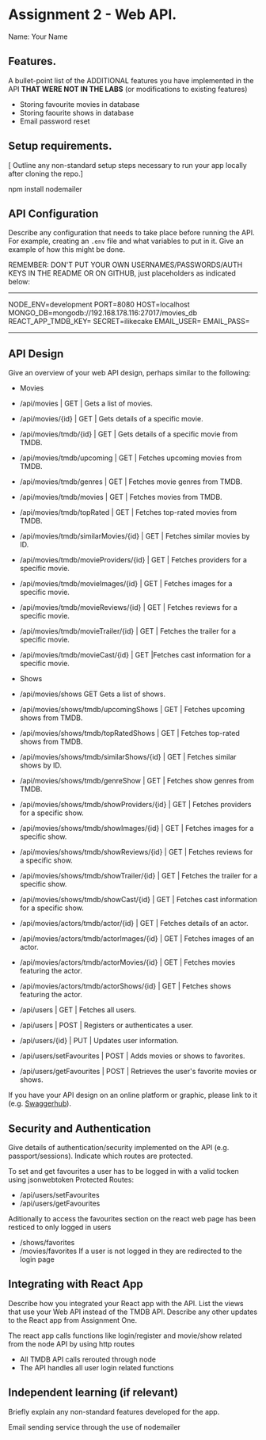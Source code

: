 # Assignment 2 - Web API.

Name: Your Name

## Features.

A bullet-point list of the ADDITIONAL features you have implemented in the API **THAT WERE NOT IN THE LABS** (or modifications to existing features)
 
+ Storing favourite movies in database
+ Storing faourite shows in database
+ Email password reset
  

## Setup requirements.

[ Outline any non-standard setup steps necessary to run your app locally after cloning the repo.]

npm install nodemailer


## API Configuration

Describe any configuration that needs to take place before running the API. For example, creating an `.env` file and what variables to put in it. Give an example of how this might be done.

REMEMBER: DON'T PUT YOUR OWN USERNAMES/PASSWORDS/AUTH KEYS IN THE README OR ON GITHUB, just placeholders as indicated below:

______________________
NODE_ENV=development
PORT=8080
HOST=localhost
MONGO_DB=mongodb://192.168.178.116:27017/movies_db
REACT_APP_TMDB_KEY=
SECRET=ilikecake
EMAIL_USER=
EMAIL_PASS=
______________________

## API Design
Give an overview of your web API design, perhaps similar to the following: 
- Movies
- /api/movies	| GET	| Gets a list of movies.
- /api/movies/{id} |	GET	| Gets details of a specific movie.
- /api/movies/tmdb/{id} |	GET	| Gets details of a specific movie from TMDB.
- /api/movies/tmdb/upcoming	| GET	| Fetches upcoming movies from TMDB.
- /api/movies/tmdb/genres	| GET |	Fetches movie genres from TMDB.
- /api/movies/tmdb/movies	| GET	| Fetches movies from TMDB.
- /api/movies/tmdb/topRated	| GET	| Fetches top-rated movies from TMDB.
- /api/movies/tmdb/similarMovies/{id} |	GET |	Fetches similar movies by ID.
- /api/movies/tmdb/movieProviders/{id}	| GET |	Fetches providers for a specific movie.
- /api/movies/tmdb/movieImages/{id} |	GET	| Fetches images for a specific movie.
- /api/movies/tmdb/movieReviews/{id} |	GET	| Fetches reviews for a specific movie.
- /api/movies/tmdb/movieTrailer/{id} |	GET	| Fetches the trailer for a specific movie.
- /api/movies/tmdb/movieCast/{id}	| GET	|Fetches cast information for a specific movie.

- Shows
- /api/movies/shows	GET	Gets a list of shows.
- /api/movies/shows/tmdb/upcomingShows |	GET |	Fetches upcoming shows from TMDB.
- /api/movies/shows/tmdb/topRatedShows	| GET	| Fetches top-rated shows from TMDB.
- /api/movies/shows/tmdb/similarShows/{id} |	GET |	Fetches similar shows by ID.
- /api/movies/shows/tmdb/genreShow	| GET |	Fetches show genres from TMDB.
- /api/movies/shows/tmdb/showProviders/{id} |	GET |	Fetches providers for a specific show.
- /api/movies/shows/tmdb/showImages/{id} |	GET	| Fetches images for a specific show.
- /api/movies/shows/tmdb/showReviews/{id}	| GET |	Fetches reviews for a specific show.
- /api/movies/shows/tmdb/showTrailer/{id} |	GET	| Fetches the trailer for a specific show.
- /api/movies/shows/tmdb/showCast/{id} |	GET	| Fetches cast information for a specific show.

- /api/movies/actors/tmdb/actor/{id}	| GET |	Fetches details of an actor.
- /api/movies/actors/tmdb/actorImages/{id} | GET	| Fetches images of an actor.
- /api/movies/actors/tmdb/actorMovies/{id}	| GET |	Fetches movies featuring the actor.
- /api/movies/actors/tmdb/actorShows/{id}	| GET |	Fetches shows featuring the actor.

- /api/users |	GET |	Fetches all users.
- /api/users	| POST |	Registers or authenticates a user.
- /api/users/{id} |	PUT	| Updates user information.
- /api/users/setFavourites |	POST	| Adds movies or shows to favorites.
- /api/users/getFavourites	| POST |	Retrieves the user's favorite movies or shows.

If you have your API design on an online platform or graphic, please link to it (e.g. [Swaggerhub](https://app.swaggerhub.com/)).

## Security and Authentication

Give details of authentication/security implemented on the API (e.g. passport/sessions). Indicate which routes are protected.

To set and get favourites a user has to be logged in with a valid tocken using jsonwebtoken
Protected Routes:
- /api/users/setFavourites
- /api/users/getFavourites

Aditionally to access the favourites section on the react web page has been resticed to only logged in users
- /shows/favorites
- /movies/favorites
If a user is not logged in they are redirected to the login page
  
## Integrating with React App

Describe how you integrated your React app with the API. List the views that use your Web API instead of the TMDB API. Describe any other updates to the React app from Assignment One.

The react app calls functions like login/register and movie/show related from the node API by using http routes

+ All TMDB API calls rerouted through node
+ The API handles all user login related functions



## Independent learning (if relevant)

Briefly explain any non-standard features developed for the app.   

Email sending service through the use of nodemailer

